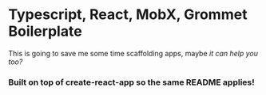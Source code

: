 # Typescript, React, MobX, Grommet Boilerplate

This is going to save me some time scaffolding apps, maybe *it can help you too?*

### Built on top of create-react-app so the same README applies!
